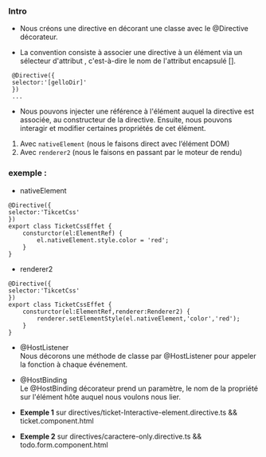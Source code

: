 ### Intro
* Nous créons une directive en décorant une classe avec le  @Directive décorateur.

* La convention consiste à associer une directive à un élément via un  sélecteur d'attribut ,
 c'est-à-dire le nom de l'attribut encapsulé  [].
 ```
  @Directive({
  selector:'[gelloDir]'
  })
  ...
 ```

 
* Nous pouvons injecter une référence à l'élément auquel la directive est associée, au constructeur de la directive.
 Ensuite, nous pouvons interagir  et modifier certaines propriétés de cet élément.
 
 1) Avec `nativeElement` (nous le faisons  direct avec l’élément DOM) 
 2) Avec `renderer2` (nous le faisons en passant par le moteur de rendu)


### exemple : 
* nativeElement
````
@Directive({
selector:'TikcetCss'
})
export class TicketCssEffet {
    consturctor(el:ElementRef) {
        el.nativeElement.style.color = 'red';
    }
}
````

* renderer2
````
@Directive({
selector:'TikcetCss'
})
export class TicketCssEffet {
    consturctor(el:ElementRef,renderer:Renderer2) {
        renderer.setElementStyle(el.nativeElement,'color','red');
    }
}
````


* @HostListener<br>
Nous décorons une méthode de classe par @HostListener pour appeler la fonction à chaque événement.
* @HostBinding<br>
Le @HostBinding décorateur prend un paramètre, le nom de la propriété sur l'élément hôte auquel nous voulons nous lier.

* <strong>Exemple 1</strong> sur directives/ticket-Interactive-element.directive.ts && ticket.component.html
* <strong>Exemple 2</strong> sur directives/caractere-only.directive.ts && todo.form.component.html


